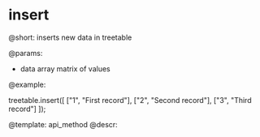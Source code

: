 insert
=============


@short: inserts new data in treetable
	

@params:
- data		array		matrix of values

@example:

treetable.insert([
  ["1", "First record"],
  ["2", "Second record"],
  ["3", "Third record"]
]);


@template:	api_method
@descr:


